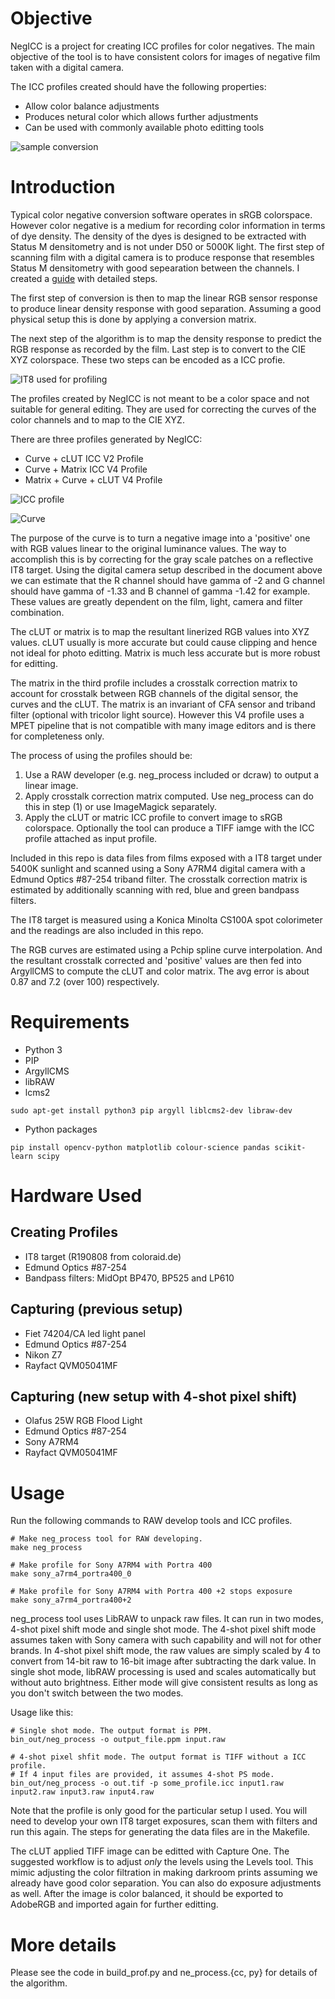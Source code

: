 # Objective

NegICC is a project for creating ICC profiles for color negatives. The main
objective of the tool is to have consistent colors for images of negative
film taken with a digital camera.

The ICC profiles created should have the following properties:
* Allow color balance adjustments
* Produces netural color which allows further adjustments
* Can be used with commonly available photo editting tools

![sample conversion](samples/sample.png)

# Introduction

Typical color negative conversion software operates in sRGB colorspace.
However color negative is a medium for recording color information in terms
of dye density. The density of the dyes is designed to be extracted with
Status M densitometry and is not under D50 or 5000K light. The first step
of scanning film with a digital camera is to produce response that resembles
Status M densitometry with good sepearation between the channels. I created
a [guide](https://docs.google.com/document/d/1NsfFPx5c7kxNRUhuGQBKRNnaN0c52SjLsZsyhLCj3OE/edit?usp=sharing) with detailed steps.

The first step of conversion is then to map the linear RGB sensor response
to produce linear density response with good separation. Assuming a good
physical setup this is done by applying a conversion matrix.

The next step of the algorithm is to map the density response to predict
the RGB response as recorded by the film. Last step is to convert to the
CIE XYZ colorspace. These two steps can be encoded as a ICC profie.

![IT8 used for profiling](samples/it8.png)

The profiles created by NegICC is not meant to be a color space and not
suitable for general editing. They are used for correcting the curves of
the color channels and to map to the CIE XYZ.

There are three profiles generated by NegICC:
* Curve + cLUT ICC V2 Profile
* Curve + Matrix ICC V4 Profile
* Matrix + Curve + cLUT V4 Profile

![ICC profile](samples/icc.png)

![Curve](samples/curve.png)

The purpose of the curve is to turn a negative image into a 'positive' one
with RGB values linear to the original luminance values. The way to
accomplish this is by correcting for the gray scale patches on a reflective
IT8 target. Using the digital camera setup described in the document above
we can estimate that the R channel should have gamma of -2 and G channel
should have gamma of -1.33 and B channel of gamma -1.42 for example. These
values are greatly dependent on the film, light, camera and filter
combination.

The cLUT or matrix is to map the resultant linerized RGB values into XYZ
values. cLUT usually is more accurate but could cause clipping and hence
not ideal for photo editting. Matrix is much less accurate but is more
robust for editting.

The matrix in the third profile includes a crosstalk correction matrix to
account for crosstalk between RGB channels of the digital sensor, the
curves and the cLUT. The matrix is an invariant of CFA sensor and triband
filter (optional with tricolor light source). However this V4 profile uses
a MPET pipeline that is not compatible with many image editors and is there
for completeness only.

The process of using the profiles should be:
1. Use a RAW developer (e.g. neg_process included or dcraw) to output a
   linear image.
2. Apply crosstalk correction matrix computed. Use neg_process can do this
   in step (1) or use ImageMagick separately.
3. Apply the cLUT or matric ICC profile to convert image to sRGB colorspace.
   Optionally the tool can produce a TIFF iamge with the ICC profile attached
   as input profile.

Included in this repo is data files from films exposed with a
IT8 target under 5400K sunlight and scanned using a Sony A7RM4 digital camera
with a Edmund Optics #87-254 triband filter. The crosstalk correction matrix
is estimated by additionally scanning with red, blue and green bandpass filters.

The IT8 target is measured using a Konica Minolta CS100A spot colorimeter and
the readings are also included in this repo.

The RGB curves are estimated using a Pchip spline curve interpolation. And the
resultant crosstalk corrected and 'positive' values are then fed into ArgyllCMS
to compute the cLUT and color matrix. The avg error is about 0.87 and 7.2 (over
100) respectively.

# Requirements

* Python 3
* PIP
* ArgyllCMS
* libRAW
* lcms2
```
sudo apt-get install python3 pip argyll liblcms2-dev libraw-dev
```
* Python packages
```
pip install opencv-python matplotlib colour-science pandas scikit-learn scipy
```

# Hardware Used

## Creating Profiles
* IT8 target (R190808 from coloraid.de)
* Edmund Optics #87-254
* Bandpass filters: MidOpt BP470, BP525 and LP610

## Capturing (previous setup)
* Fiet 74204/CA led light panel
* Edmund Optics #87-254
* Nikon Z7
* Rayfact QVM05041MF

## Capturing (new setup with 4-shot pixel shift)
* Olafus 25W RGB Flood Light
* Edmund Optics #87-254
* Sony A7RM4
* Rayfact QVM05041MF

# Usage

Run the following commands to RAW develop tools and ICC profiles.

```
# Make neg_process tool for RAW developing.
make neg_process

# Make profile for Sony A7RM4 with Portra 400
make sony_a7rm4_portra400_0

# Make profile for Sony A7RM4 with Portra 400 +2 stops exposure
make sony_a7rm4_portra400+2
```

neg_process tool uses LibRAW to unpack raw files. It can run in two modes,
4-shot pixel shift mode and single shot mode. The 4-shot pixel shift mode
assumes taken with Sony camera with such capability and will not for other
brands. In 4-shot pixel shift mode, the raw values are simply scaled by 4
to convert from 14-bit raw to 16-bit image after subtracting the dark value.
In single shot mode, libRAW processing is used and scales automatically but
without auto brightness. Either mode will give consistent results as long
as you don't switch between the two modes.

Usage like this:
```
# Single shot mode. The output format is PPM.
bin_out/neg_process -o output_file.ppm input.raw

# 4-shot pixel shfit mode. The output format is TIFF without a ICC profile.
# If 4 input files are provided, it assumes 4-shot PS mode.
bin_out/neg_process -o out.tif -p some_profile.icc input1.raw input2.raw input3.raw input4.raw
```

Note that the profile is only good for the particular setup I used. You will
need to develop your own IT8 target exposures, scan them with filters and run
this again. The steps for generating the data files are in the Makefile.

The cLUT applied TIFF image can be editted with Capture One. The suggested
workflow is to adjust *only* the levels using the Levels tool. This mimic
adjusting the color filtration in making darkroom prints assuming we already
have good color separation. You can also do exposure adjustments as well.
After the image is color balanced, it should be exported to AdobeRGB and
imported again for further editting.

# More details

Please see the code in build_prof.py and ne_process.{cc, py} for details of the algorithm.
